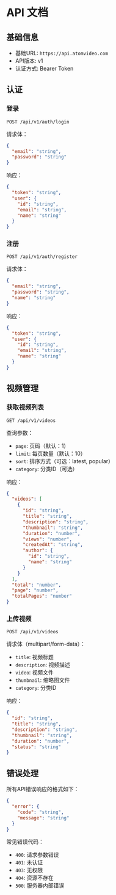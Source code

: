 # API 文档

## 基础信息

- 基础URL: `https://api.atomvideo.com`
- API版本: v1
- 认证方式: Bearer Token

## 认证

### 登录

```http
POST /api/v1/auth/login
```

请求体：
```json
{
  "email": "string",
  "password": "string"
}
```

响应：
```json
{
  "token": "string",
  "user": {
    "id": "string",
    "email": "string",
    "name": "string"
  }
}
```

### 注册

```http
POST /api/v1/auth/register
```

请求体：
```json
{
  "email": "string",
  "password": "string",
  "name": "string"
}
```

响应：
```json
{
  "token": "string",
  "user": {
    "id": "string",
    "email": "string",
    "name": "string"
  }
}
```

## 视频管理

### 获取视频列表

```http
GET /api/v1/videos
```

查询参数：
- `page`: 页码（默认：1）
- `limit`: 每页数量（默认：10）
- `sort`: 排序方式（可选：latest, popular）
- `category`: 分类ID（可选）

响应：
```json
{
  "videos": [
    {
      "id": "string",
      "title": "string",
      "description": "string",
      "thumbnail": "string",
      "duration": "number",
      "views": "number",
      "createdAt": "string",
      "author": {
        "id": "string",
        "name": "string"
      }
    }
  ],
  "total": "number",
  "page": "number",
  "totalPages": "number"
}
```

### 上传视频

```http
POST /api/v1/videos
```

请求体（multipart/form-data）：
- `title`: 视频标题
- `description`: 视频描述
- `video`: 视频文件
- `thumbnail`: 缩略图文件
- `category`: 分类ID

响应：
```json
{
  "id": "string",
  "title": "string",
  "description": "string",
  "thumbnail": "string",
  "duration": "number",
  "status": "string"
}
```

## 错误处理

所有API错误响应的格式如下：

```json
{
  "error": {
    "code": "string",
    "message": "string"
  }
}
```

常见错误代码：
- `400`: 请求参数错误
- `401`: 未认证
- `403`: 无权限
- `404`: 资源不存在
- `500`: 服务器内部错误 